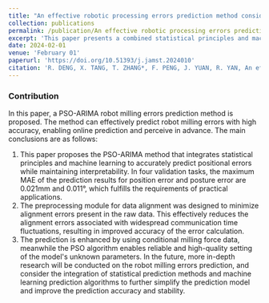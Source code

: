 ```yaml
---
title: "An effective robotic processing errors prediction method considering temporal characteristics"
collection: publications
permalink: /publication/An effective robotic processing errors prediction method considering temporal characteristics
excerpt: 'This paper presents a combined statistical principles and machine learning model that achieves high robot milling errors prediction accuracy, called PSO-ARIMA. It is an Auto-regressive Integrated Moving Average (ARIMA) model with milling force correction that has been optimized by the Particle Swarm Optimization (PSO). Compared to the other five existing algorithms, the proposed method has the highest prediction accuracy. The maximum MAE for pose errors prediction in the four validation tasks is only 0.021 mm and 0.011°, which meets the actual application requirements. It can efficiently and accurately accomplish online prediction of errors to improve the accuracy of robotic milling.'
date: 2024-02-01
venue: 'February 01'
paperurl: 'https://doi.org/10.51393/j.jamst.2024010'
citation: 'R. DENG, X. TANG, T. ZHANG*, F. PENG, J. YUAN, R. YAN, An effective robotic processing errors prediction method considering temporal characteristics, Journal of Advanced Manufacturing Science and Technology, 0 (2024) 0, https://doi.org/10.51393/j.jamst.2024010.'
---
```


### Contribution

In this paper, a PSO-ARIMA robot milling errors prediction method is proposed. The method can effectively predict robot milling errors with high accuracy, enabling online prediction and perceive in advance. The main conclusions are as follows:

1.  This paper proposes the PSO-ARIMA method that integrates statistical principles and machine learning to accurately predict positional errors while maintaining interpretability. In four validation tasks, the maximum MAE of the prediction results for position error and posture error are 0.021mm and 0.011°, which fulfills the requirements of practical applications. 
2. The preprocessing module for data alignment was designed to minimize alignment errors present in the raw data. This effectively reduces the alignment errors associated with widespread communication time fluctuations, resulting in improved accuracy of the error calculation.
3. The prediction is enhanced by using conditional milling force data, meanwhile the PSO algorithm enables reliable and high-quality setting of the model's unknown parameters. In the future, more in-depth research will be conducted on the robot milling errors prediction, and consider the integration of statistical prediction methods and machine learning prediction algorithms to further simplify the prediction model and improve the prediction accuracy and stability.  

